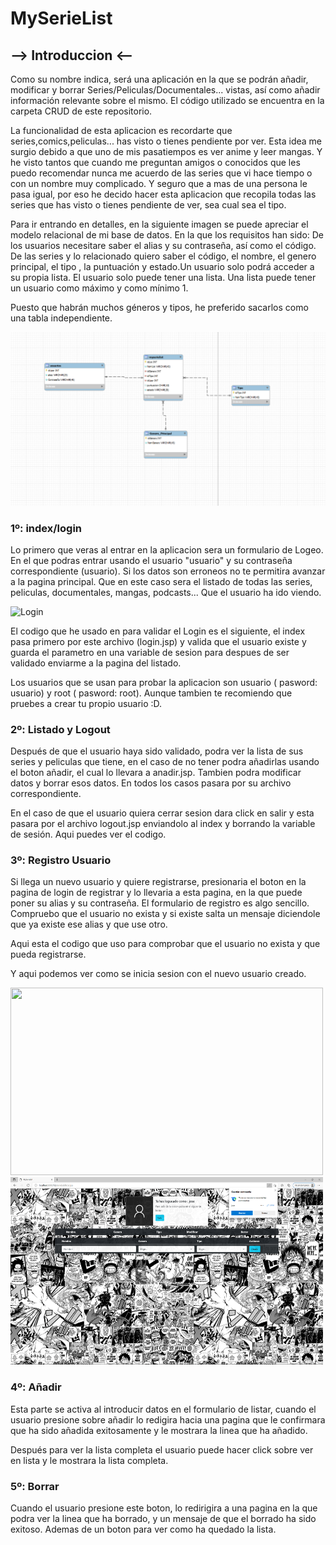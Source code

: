 # MySerieList

## --> Introduccion <--
Como su nombre indica, será una aplicación en la que se podrán añadir, modificar y borrar Series/Peliculas/Documentales... vistas, así como añadir información relevante sobre el mismo. El código utilizado se encuentra en la carpeta CRUD de este repositorio.

La funcionalidad de esta aplicacion es recordarte que series,comics,peliculas... has visto o tienes pendiente por ver. Esta idea me surgio debido a que uno de mis pasatiempos es ver anime y leer mangas. Y he visto tantos que cuando me preguntan amigos o conocidos que les puedo recomendar nunca me acuerdo de las series que vi hace tiempo o con un nombre muy complicado. Y seguro que a mas de una persona le pasa igual, por eso he decido hacer esta aplicacion que recopila todas las series que has visto o tienes pendiente de ver, sea cual sea el tipo.

Para ir entrando en detalles, en la siguiente imagen se puede apreciar el modelo relacional de mi base de datos. En la que los requisitos han sido: De los usuarios necesitare saber el alias y su contraseña, así como el código. De las series y lo relacionado quiero saber el código, el nombre, el genero principal, el tipo , la puntuación y estado.Un usuario solo podrá acceder a su propia lista. El usuario solo puede tener una lista.  Una lista puede tener un usuario como máximo y como mínimo 1.

Puesto que habrán muchos géneros y tipos, he preferido sacarlos como una tabla independiente.

![ModeloRelacional](ModeloRelacionalCrud.png)

### 1º: index/login

Lo primero que  veras al entrar en la aplicacion sera un formulario de Logeo. En el que podras entrar usando el usuario "usuario" y su contraseña correspondiente (usuario). Si los datos son erroneos no te permitira avanzar a la pagina principal. Que en este caso sera el listado de todas las series, peliculas, documentales, mangas, podcasts... Que el usuario ha ido viendo. 

![Login]()

El codigo que he usado en para validar el Login es el siguiente, el index pasa primero por este archivo (login.jsp) y valida que el usuario existe y guarda el parametro en una variable de sesion para despues de ser validado enviarme a la pagina del listado.



Los usuarios que se usan para probar la aplicacion son usuario ( pasword: usuario) y root ( pasword: root). Aunque tambien te recomiendo que pruebes a crear tu propio usuario :D.

### 2º: Listado y Logout
Después de que el usuario haya sido validado, podra ver la lista de sus series y peliculas que tiene, en el caso de no tener podra añadirlas usando el boton añadir, el cual lo llevara a anadir.jsp. Tambien podra modificar datos y borrar esos datos. En todos los casos pasara por su archivo correspondiente.



En el caso de que el usuario quiera cerrar sesion dara click en salir y esta pasara por el archivo logout.jsp enviandolo al index y borrando la variable de sesión. Aqui puedes ver el codigo.



### 3º: Registro Usuario

Si llega un nuevo usuario y quiere registrarse, presionaria el boton en la pagina de login de registrar y lo llevaria a esta pagina, en la que puede poner su alias y su contraseña. El formulario de registro es algo sencillo. Compruebo que el usuario no exista y si existe salta un mensaje diciendole que ya existe ese alias y que use otro.



Aqui esta el codigo que uso para comprobar que el usuario no exista y que pueda registrarse.



Y aqui podemos ver como se inicia sesion con el nuevo usuario creado.

<div>
  <img height="300" width="500" src="LogeoUsuarioRegistrado.png">
  <img height="300" width="500" src="RegistroUsuarioLogeo.png">
</div>

### 4º: Añadir

Esta parte se activa al introducir datos en el formulario de listar, cuando el usuario presione sobre añadir lo redigira hacia una pagina que le confirmara que ha sido añadida exitosamente y le mostrara la linea que ha añadido.



Después para ver la lista completa el usuario puede hacer click sobre ver en lista y le mostrara la lista completa.



### 5º: Borrar

Cuando el usuario presione este boton, lo redirigira a una pagina en la que podra ver la linea que ha borrado, y un mensaje de que el borrado ha sido exitoso. Ademas de un boton para ver como ha quedado la lista.


